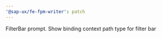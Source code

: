 ```yaml
---
'@sap-ux/fe-fpm-writer': patch
---
```


FilterBar prompt. Show binding context path type for filter bar
